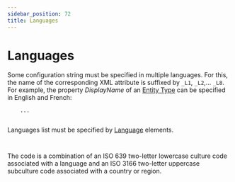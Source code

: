 ```yaml
---
sidebar_position: 72
title: Languages
---
```


# Languages

Some configuration string must be specified in multiple languages. For this, the name of the corresponding XML attribute is suffixed by `_L1`, `_L2`,... `_L8`. For example, the property *DisplayName* of an [Entity Type](../xml-configuration/metadata/entitytype/index "EntityType") can be specified in English and French:

```
    ...


```
Languages list must be specified by [Language](../xml-configuration/metadata/language/index "Language") elements.

```
  

```
The code is a combination of an ISO 639 two-letter lowercase culture code associated with a language and an ISO 3166 two-letter uppercase subculture code associated with a country or region.